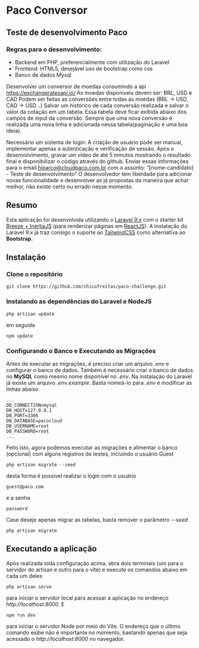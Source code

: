 # Paco Conversor

## Teste de desenvolvimento Paco

### Regras para o desenvolvimento:

- Backend em PHP,  preferencialmente com utilização do Laravel
- Frontend: HTML5, desejável uso de bootstrap como css
- Banco de dados Mysql

Desenvolver um conversor de moedas consumindo a api https://exchangeratesapi.io/
As moedas disponíveis devem ser: BRL, USD e CAD
Podem ser feitas as conversões entre todas as moedas (BRL -> USD, CAD -> USD...) Salvar um histórico de cada conversão realizada e salvar o valor da cotação em um tabela. Essa tabela deve ficar exibida abaixo dos campos de input da conversão. Sempre que uma nova conversão é realizada uma nova linha é adicionada nessa tabela(paginação é uma boa ideia).

Necessário um sistema de login:
A criação de usuário pode ser manual, implementar apenas a autenticação e verificação de sessão. Após o desenvolvimento, gravar um vídeo de até 5 minutos mostrando o resultado final e disponibilizar o código através do github. Enviar essas informações para o email hiparco@cloudpaco.com.br com o assunto: “[nome-candidato] - Teste de desenvolvimento” O desenvolvedor tem liberdade para adicionar novas funcionalidade e desenvolver as já propostas da maneira que achar melhor, não existe certo ou errado nesse momento.
## Resumo

Esta aplicação foi desenvolvida utilizando o [Laravel 9.x](https://laravel.com/docs/9.x) com o starter kit [Breeze + InertiaJS](https://laravel.com/docs/9.x/starter-kits#breeze-and-inertia) (para renderizar páginas em [ReactJS](https://reactjs.org/docs/getting-started.html)). A instalação do Laravel 9.x já traz consigo o suporte ao [TailwindCSS](https://tailwindcss.com/) como alternativa ao **Bootstrap**.

## Instalação

### Clone o repositório

    git clone https://github.com/chicofreitas/paco-challenge.git

### Instalando as dependências do Laravel e NodeJS

    php artisan update

em seguida

    npm update

### Configurando o Banco e Executando as Migrações

Antes de executar as migrações, é preciso criar um arquivo *.env* e configurar o banco de dados. Também é necessário criar o banco de dados no **MySQL** como mesmo nome
disponível no *.env*. Na instalação do Laravel já existe um arquivo *.env.example*. Basta nomeá-lo para *.env* e modificar as linhas abaixo

    ...
    DB_CONNECTION=mysql
    DB_HOST=127.0.0.1
    DB_PORT=3306
    DB_DATABASE=pacocloud
    DB_USERNAME=root
    DB_PASSWORD=root
    ...

Feito isto, agora podemos executar as migrações e alimentar o banco (opcional) com alguns registros de testes, incluindo o usuário Guest

    php artisan migrate --seed

desta forma é possível realizar o login com o usuário

    guest@paco.com

e a senha

    password

Case deseje apenas migrar as tabelas, basta remover o parâmetro *--seed* 

    php artisan migrate

## Executando a aplicação

Após realizada toda configuração acima, abra dois terminais (um para o servidor do artisan e outro para o vite) e execute os comandos abaixo em cada um deles

    php artisan serve

para iniciar o servidor local para acessar a aplicação no endereço *http://localhost:8000*. E

    npm run dev

para iniciar o servidor Node por meio do Vite. O endereço que o último comando exibe não é importante no momento, bastando apenas que seja acessado o *http://localhost:8000* no navegador.